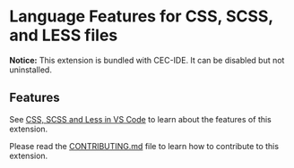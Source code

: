 # Language Features for CSS, SCSS, and LESS files

**Notice:** This extension is bundled with CEC-IDE. It can be disabled but not uninstalled.

## Features

See [CSS, SCSS and Less in VS Code](https://code.visualstudio.com/docs/languages/css) to learn about the features of this extension.

Please read the [CONTRIBUTING.md](https://github.com/opencec/CEC-IDE/blob/master/extensions/css-language-features/CONTRIBUTING.md) file to learn how to contribute to this extension.
